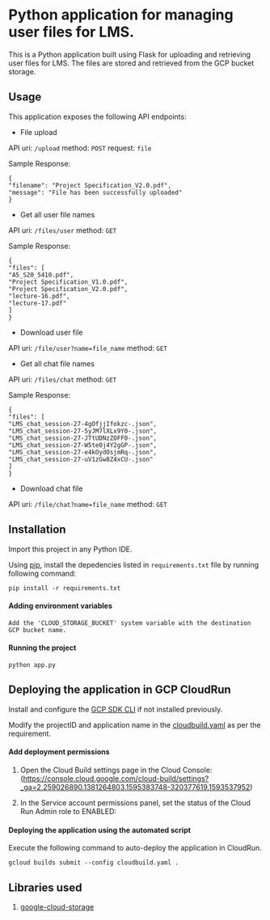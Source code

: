 # Python application for managing user files for LMS.

This is a Python application built using Flask for uploading and retrieving user files for LMS.
The files are stored and retrieved from the GCP bucket storage.

## Usage

This application exposes the following API endpoints: 

- File upload
 
API uri: `/upload` method: `POST` request: `file`


Sample Response: 
```
{
"filename": "Project Specification_V2.0.pdf",
"message": "File has been successfully uploaded"
}
```

- Get all user file names
 
API uri: `/files/user` method: `GET`

Sample Response: 
```
{
"files": [
"A5_S20_5410.pdf",
"Project Specification_V1.0.pdf",
"Project Specification_V2.0.pdf",
"lecture-16.pdf",
"lecture-17.pdf"
]
}
```

- Download user file
 
API uri: `/file/user?name=file_name` method: `GET`


- Get all chat file names
 
API uri: `/files/chat` method: `GET`

Sample Response: 
```
{
"files": [
"LMS_chat_session-27-4gOfjjIfokzc-.json",
"LMS_chat_session-27-5yJM7lXLx9Y0-.json",
"LMS_chat_session-27-JTtUDNzZOFF0-.json",
"LMS_chat_session-27-W5te0j4Y2gGP-.json",
"LMS_chat_session-27-e4kOydOsjmRq-.json",
"LMS_chat_session-27-uV1zGw8Z4xCU-.json"
]
}
```

- Download chat file
 
API uri: `/file/chat?name=file_name` method: `GET`
 
## Installation

Import this project in any Python IDE.

Using [pip](https://pypi.org/project/pip/), install the depedencies listed in `requirements.txt` file by running following command:

```
pip install -r requirements.txt
```

#### Adding environment variables
```
Add the 'CLOUD_STORAGE_BUCKET' system variable with the destination GCP bucket name.
```

#### Running the project
```
python app.py
```

## Deploying the application in GCP CloudRun


Install and configure the [GCP SDK CLI](https://cloud.google.com/sdk) if not installed previously.

Modify the projectID and application name in the [cloudbuild.yaml](./cloudbuild.yaml) as per the requirement.

#### Add deployment permissions <Only if not done before>

1. Open the Cloud Build settings page in the Cloud Console:
(https://console.cloud.google.com/cloud-build/settings?_ga=2.259026890.1381264803.1595383748-320377619.1593537952)

2. In the Service account permissions panel, set the status of the Cloud Run Admin role to ENABLED:

#### Deploying the application using the automated script
Execute the following command to auto-deploy the application in CloudRun.
```
gcloud builds submit --config cloudbuild.yaml .
```


## Libraries used

1) [google-cloud-storage](https://pypi.org/project/google-cloud-storage/)
